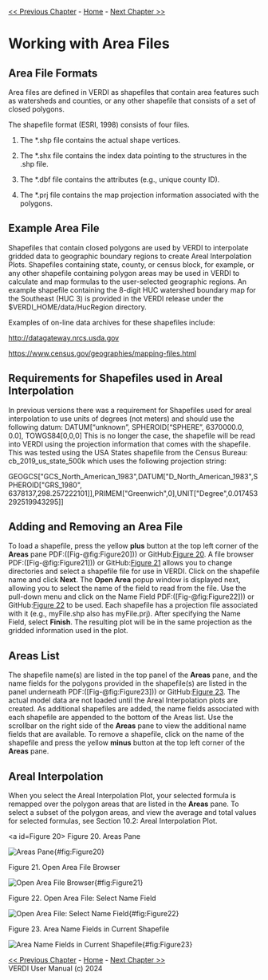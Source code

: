 <!-- BEGIN COMMENT -->
  
[<< Previous Chapter](VERDI_ch07.md) - [Home](README.md) - [Next Chapter >>](VERDI_ch09.md)

<!-- END COMMENT -->

Working with Area Files
=======================

Area File Formats
-----------------

Area files are defined in VERDI as shapefiles that contain area features such as watersheds and counties, or any other shapefile that consists of a set of closed polygons.

The shapefile format (ESRI, 1998) consists of four files.

1.  The *.shp file contains the actual shape vertices.

2.  The *.shx file contains the index data pointing to the structures in the .shp file.

3.  The *.dbf file contains the attributes (e.g., unique county ID).

4.  The *.prj file contains the map projection information associated with the polygons.

Example Area File
-----------------

Shapefiles that contain closed polygons are used by VERDI to interpolate gridded data to geographic boundary regions to create Areal Interpolation Plots. Shapefiles containing state, county, or census block, for example, or any other shapefile containing polygon areas may be used in VERDI to calculate and map formulas to the user-selected geographic regions. An example shapefile containing the 8-digit HUC watershed boundary map for the Southeast (HUC 3) is provided in the VERDI release under the $VERDI_HOME/data/HucRegion directory.

Examples of on-line data archives for these shapefiles include:

<http://datagateway.nrcs.usda.gov>

<https://www.census.gov/geographies/mapping-files.html>

Requirements for Shapefiles used in Areal Interpolation
-------------------------------------------------------

In previous versions there was a requirement for Shapefiles used for areal interpolation to use units of degrees (not meters) and should use the following datum: DATUM[“unknown”, SPHEROID[“SPHERE”, 6370000.0, 0.0], TOWGS84[0,0,0]
This is no longer the case, the shapefile will be read into VERDI using the projection information that comes with  the shapefile. This was tested using the USA States shapefile from the Census Bureau: cb_2019_us_state_500k which uses the following projection string:

GEOGCS["GCS_North_American_1983",DATUM["D_North_American_1983",SPHEROID["GRS_1980",
6378137,298.257222101]],PRIMEM["Greenwich",0],UNIT["Degree",0.017453292519943295]]


Adding and Removing an Area File
--------------------------------

<span id="_Toc241299380" class="anchor"></span>To load a shapefile, press the yellow **plus** button at the top left corner of the **Areas** pane PDF:([Fig-@fig:Figure20])) or GitHub:[Figure 20](#Figure20). A file browser PDF:([Fig-@fig:Figure21])) or GitHub:[Figure 21](#Figure21) allows you to change directories and select a shapefile file for use in VERDI. Click on the shapefile name and click **Next**. The **Open Area** popup window is displayed next, allowing you to select the name of the field to read from the file. Use the pull-down menu and click on the Name Field PDF:([Fig-@fig:Figure22])) or GitHub:[Figure 22](#Figure22) to be used. Each shapefile has a projection file associated with it (e.g., myFile.shp also has myFile.prj). After specifying the Name Field, select **Finish**. The resulting plot will be in the same projection as the gridded information used in the plot.

Areas List
----------

The shapefile name(s) are listed in the top panel of the **Areas** pane, and the name fields for the polygons provided in the shapefile(s) are listed in the panel underneath PDF:([Fig-@fig:Figure23])) or GitHub:[Figure 23](#Figure23). The actual model data are not loaded until the Areal Interpolation plots are created. As additional shapefiles are added, the name fields associated with each shapefile are appended to the bottom of the Areas list. Use the scrollbar on the right side of the **Areas** pane to view the additional name fields that are available. To remove a shapefile, click on the name of the shapefile and press the yellow **minus** button at the top left corner of the **Areas** pane.

Areal Interpolation
-------------------

When you select the Areal Interpolation Plot, your selected formula is remapped over the polygon areas that are listed in the **Areas** pane. To select a subset of the polygon areas, and view the average and total values for selected formulas, see Section 10.2: Areal Interpolation Plot.

<!-- BEGIN COMMENT -->

<a id=Figure 20></a>
Figure 20. Areas Pane<br>

<!-- END COMMENT -->

![Areas Pane](./media/image020.png){#fig:Figure20}

<!-- BEGIN COMMENT -->

<a id=Figure21></a>
Figure 21. Open Area File Browser<br>

<!-- END COMMENT -->
![Open Area File Browser](./media/image021.png){#fig:Figure21}

<!-- BEGIN COMMENT -->

<a id=Figure22></a>
Figure 22. Open Area File: Select Name Field<br>

<!-- END COMMENT -->

![Open Area File: Select Name Field](./media/image022.png){#fig:Figure22}

<!-- BEGIN COMMENT -->

<a id=Figure23></a>
Figure 23. Area Name Fields in Current Shapefile<br>

<!-- END COMMENT -->

![Area Name Fields in Current Shapefile](./media/image023.png){#fig:Figure23}

<!-- BEGIN COMMENT -->

[<< Previous Chapter](VERDI_ch07.md) - [Home](README.md) - [Next Chapter >>](VERDI_ch09.md)<br>
VERDI User Manual (c) 2024<br>

<!-- END COMMENT -->
